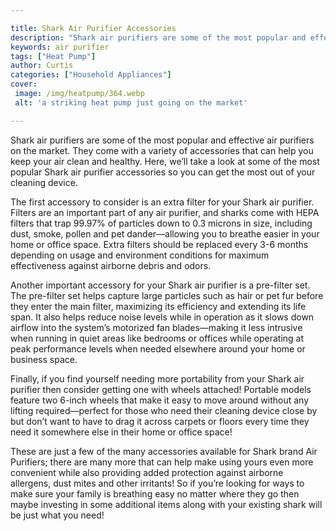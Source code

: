 ```yaml
---

title: Shark Air Purifier Accessories
description: "Shark air purifiers are some of the most popular and effective air purifiers on the market. They come with a variety of accessorie...find out now"
keywords: air purifier
tags: ["Heat Pump"]
author: Curtis
categories: ["Household Appliances"]
cover: 
 image: /img/heatpump/364.webp
 alt: 'a striking heat pump just going on the market'

---
```


Shark air purifiers are some of the most popular and effective air purifiers on the market. They come with a variety of accessories that can help you keep your air clean and healthy. Here, we’ll take a look at some of the most popular Shark air purifier accessories so you can get the most out of your cleaning device. 

The first accessory to consider is an extra filter for your Shark air purifier. Filters are an important part of any air purifier, and sharks come with HEPA filters that trap 99.97% of particles down to 0.3 microns in size, including dust, smoke, pollen and pet dander—allowing you to breathe easier in your home or office space. Extra filters should be replaced every 3-6 months depending on usage and environment conditions for maximum effectiveness against airborne debris and odors. 

Another important accessory for your Shark air purifier is a pre-filter set. The pre-filter set helps capture large particles such as hair or pet fur before they enter the main filter, maximizing its efficiency and extending its life span. It also helps reduce noise levels while in operation as it slows down airflow into the system’s motorized fan blades—making it less intrusive when running in quiet areas like bedrooms or offices while operating at peak performance levels when needed elsewhere around your home or business space. 

Finally, if you find yourself needing more portability from your Shark air purifier then consider getting one with wheels attached! Portable models feature two 6-inch wheels that make it easy to move around without any lifting required—perfect for those who need their cleaning device close by but don’t want to have to drag it across carpets or floors every time they need it somewhere else in their home or office space! 

These are just a few of the many accessories available for Shark brand Air Purifiers; there are many more that can help make using yours even more convenient while also providing added protection against airborne allergens, dust mites and other irritants! So if you’re looking for ways to make sure your family is breathing easy no matter where they go then maybe investing in some additional items along with your existing shark will be just what you need!
